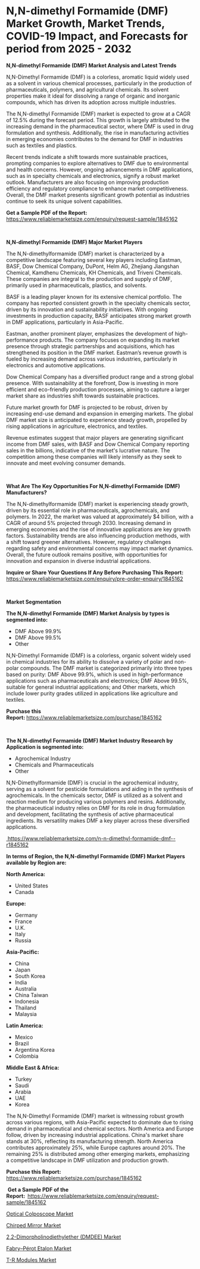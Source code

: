 <p><h1>N,N-dimethyl Formamide (DMF) Market Growth, Market Trends, COVID-19 Impact, and Forecasts for period from 2025 - 2032</h1></p><p><strong>N,N-dimethyl Formamide (DMF) Market Analysis and Latest Trends</strong></p>
<p><p>N,N-Dimethyl Formamide (DMF) is a colorless, aromatic liquid widely used as a solvent in various chemical processes, particularly in the production of pharmaceuticals, polymers, and agricultural chemicals. Its solvent properties make it ideal for dissolving a range of organic and inorganic compounds, which has driven its adoption across multiple industries. </p><p>The N,N-dimethyl Formamide (DMF) market is expected to grow at a CAGR of 12.5% during the forecast period. This growth is largely attributed to the increasing demand in the pharmaceutical sector, where DMF is used in drug formulation and synthesis. Additionally, the rise in manufacturing activities in emerging economies contributes to the demand for DMF in industries such as textiles and plastics.</p><p>Recent trends indicate a shift towards more sustainable practices, prompting companies to explore alternatives to DMF due to environmental and health concerns. However, ongoing advancements in DMF applications, such as in specialty chemicals and electronics, signify a robust market outlook. Manufacturers are also focusing on improving production efficiency and regulatory compliance to enhance market competitiveness. Overall, the DMF market presents significant growth potential as industries continue to seek its unique solvent capabilities.</p></p>
<p><strong>Get a Sample PDF of the Report:&nbsp;</strong> <a href="https://www.reliablemarketsize.com/enquiry/request-sample/1845162?utm_campaign=1999&utm_medium=2&utm_source=Github&utm_content=ia&utm_term=26032025&utm_id=nn-dimethyl-formamide-dmf">https://www.reliablemarketsize.com/enquiry/request-sample/1845162</a></p>
<p>&nbsp;</p>
<p><strong>N,N-dimethyl Formamide (DMF) Major Market Players</strong></p>
<p><p>The N,N-dimethylformamide (DMF) market is characterized by a competitive landscape featuring several key players including Eastman, BASF, Dow Chemical Company, DuPont, Helm AG, Zhejiang Jiangshan Chemical, Kamdhenu Chemicals, KH Chemicals, and Triveni Chemicals. These companies are integral to the production and supply of DMF, primarily used in pharmaceuticals, plastics, and solvents.</p><p>BASF is a leading player known for its extensive chemical portfolio. The company has reported consistent growth in the specialty chemicals sector, driven by its innovation and sustainability initiatives. With ongoing investments in production capacity, BASF anticipates strong market growth in DMF applications, particularly in Asia-Pacific.</p><p>Eastman, another prominent player, emphasizes the development of high-performance products. The company focuses on expanding its market presence through strategic partnerships and acquisitions, which has strengthened its position in the DMF market. Eastman’s revenue growth is fueled by increasing demand across various industries, particularly in electronics and automotive applications.</p><p>Dow Chemical Company has a diversified product range and a strong global presence. With sustainability at the forefront, Dow is investing in more efficient and eco-friendly production processes, aiming to capture a larger market share as industries shift towards sustainable practices.</p><p>Future market growth for DMF is projected to be robust, driven by increasing end-use demand and expansion in emerging markets. The global DMF market size is anticipated to experience steady growth, propelled by rising applications in agriculture, electronics, and textiles.</p><p>Revenue estimates suggest that major players are generating significant income from DMF sales, with BASF and Dow Chemical Company reporting sales in the billions, indicative of the market's lucrative nature. The competition among these companies will likely intensify as they seek to innovate and meet evolving consumer demands.</p></p>
<p>&nbsp;</p>
<p><strong>What Are The Key Opportunities For N,N-dimethyl Formamide (DMF) Manufacturers?</strong></p>
<p><p>The N,N-dimethylformamide (DMF) market is experiencing steady growth, driven by its essential role in pharmaceuticals, agrochemicals, and polymers. In 2022, the market was valued at approximately $4 billion, with a CAGR of around 5% projected through 2030. Increasing demand in emerging economies and the rise of innovative applications are key growth factors. Sustainability trends are also influencing production methods, with a shift toward greener alternatives. However, regulatory challenges regarding safety and environmental concerns may impact market dynamics. Overall, the future outlook remains positive, with opportunities for innovation and expansion in diverse industrial applications.</p></p>
<p><strong>Inquire or Share Your Questions If Any Before Purchasing This Report:</strong> <a href="https://www.reliablemarketsize.com/enquiry/pre-order-enquiry/1845162?utm_campaign=1999&utm_medium=2&utm_source=Github&utm_content=ia&utm_term=26032025&utm_id=nn-dimethyl-formamide-dmf">https://www.reliablemarketsize.com/enquiry/pre-order-enquiry/1845162</a></p>
<p>&nbsp;</p>
<p><strong>Market Segmentation</strong></p>
<p><strong>The N,N-dimethyl Formamide (DMF) Market Analysis by types is segmented into:</strong></p>
<p><ul><li>DMF Above 99.9%</li><li>DMF Above 99.5%</li><li>Other</li></ul></p>
<p><p>N,N-Dimethyl Formamide (DMF) is a colorless, organic solvent widely used in chemical industries for its ability to dissolve a variety of polar and non-polar compounds. The DMF market is categorized primarily into three types based on purity: DMF Above 99.9%, which is used in high-performance applications such as pharmaceuticals and electronics; DMF Above 99.5%, suitable for general industrial applications; and Other markets, which include lower purity grades utilized in applications like agriculture and textiles.</p></p>
<p><strong>Purchase this Report:&nbsp;</strong><a href="https://www.reliablemarketsize.com/purchase/1845162?utm_campaign=1999&utm_medium=2&utm_source=Github&utm_content=ia&utm_term=26032025&utm_id=nn-dimethyl-formamide-dmf">https://www.reliablemarketsize.com/purchase/1845162</a></p>
<p>&nbsp;</p>
<p><strong>The N,N-dimethyl Formamide (DMF) Market Industry Research by Application is segmented into:</strong></p>
<p><ul><li>Agrochemical Industry</li><li>Chemicals and Pharmaceuticals</li><li>Other</li></ul></p>
<p><p>N,N-Dimethylformamide (DMF) is crucial in the agrochemical industry, serving as a solvent for pesticide formulations and aiding in the synthesis of agrochemicals. In the chemicals sector, DMF is utilized as a solvent and reaction medium for producing various polymers and resins. Additionally, the pharmaceutical industry relies on DMF for its role in drug formulation and development, facilitating the synthesis of active pharmaceutical ingredients. Its versatility makes DMF a key player across these diversified applications.</p></p>
<p><a href="https://www.reliablemarketsize.com/n-n-dimethyl-formamide-dmf--r1845162?utm_campaign=1999&utm_medium=2&utm_source=Github&utm_content=ia&utm_term=26032025&utm_id=nn-dimethyl-formamide-dmf">&nbsp;https://www.reliablemarketsize.com/n-n-dimethyl-formamide-dmf--r1845162</a></p>
<p><strong>In terms of Region, the N,N-dimethyl Formamide (DMF) Market Players available by Region are:</strong></p>
<p>
    <p> <strong> North America: </strong>
        <ul>
            <li>United States</li>
            <li>Canada</li>
        </ul>
        </p> 
    <p> <strong> Europe: </strong>
        <ul>
            <li>Germany</li>
            <li>France</li>
            <li>U.K.</li>
            <li>Italy</li>
            <li>Russia</li>
        </ul>
        </p> 
    <p> <strong> Asia-Pacific: </strong>
        <ul>
            <li>China</li>
            <li>Japan</li>
            <li>South Korea</li>
            <li>India</li>
            <li>Australia</li>
            <li>China Taiwan</li>
            <li>Indonesia</li>
            <li>Thailand</li>
            <li>Malaysia</li>
        </ul>
        </p> 
    <p> <strong> Latin America: </strong>
        <ul>
            <li>Mexico</li>
            <li>Brazil</li>
            <li>Argentina Korea</li>
            <li>Colombia</li>
        </ul>
        </p> 
    <p> <strong> Middle East & Africa: </strong>
        <ul>
            <li>Turkey</li>
            <li>Saudi</li>
            <li>Arabia</li>
            <li>UAE</li>
            <li>Korea</li>
        </ul>
    </p>
    </p>
<p><p>The N,N-Dimethyl Formamide (DMF) market is witnessing robust growth across various regions, with Asia-Pacific expected to dominate due to rising demand in pharmaceutical and chemical sectors. North America and Europe follow, driven by increasing industrial applications. China's market share stands at 30%, reflecting its manufacturing strength. North America contributes approximately 25%, while Europe captures around 20%. The remaining 25% is distributed among other emerging markets, emphasizing a competitive landscape in DMF utilization and production growth.</p></p>
<p><strong>Purchase this Report: </strong><a href="https://www.reliablemarketsize.com/purchase/1845162?utm_campaign=1999&utm_medium=2&utm_source=Github&utm_content=ia&utm_term=26032025&utm_id=nn-dimethyl-formamide-dmf">https://www.reliablemarketsize.com/purchase/1845162</a></p>
<p>&nbsp;<strong>Get a Sample PDF of the Report:&nbsp;&nbsp;</strong><a href="https://www.reliablemarketsize.com/enquiry/request-sample/1845162?utm_campaign=1999&utm_medium=2&utm_source=Github&utm_content=ia&utm_term=26032025&utm_id=nn-dimethyl-formamide-dmf">https://www.reliablemarketsize.com/enquiry/request-sample/1845162</a></p>
<p><strong></strong></p>
<p><p><a href="https://github.com/semenbobbaxu/Market-Research-Report-List-1/blob/main/optical-colposcope-market.md?utm_campaign=1999&utm_medium=2&utm_source=Github&utm_content=ia&utm_term=26032025&utm_id=nn-dimethyl-formamide-dmf">Optical Colposcope Market</a></p><p><a href="https://github.com/erkidrhoy/Market-Research-Report-List-1/blob/main/chirped-mirror-market.md?utm_campaign=1999&utm_medium=2&utm_source=Github&utm_content=ia&utm_term=26032025&utm_id=nn-dimethyl-formamide-dmf">Chirped Mirror Market</a></p><p><a href="https://github.com/irisadoranrx/Market-Research-Report-List-1/blob/main/22-dimorpholinodiethylether-dmdee-market.md?utm_campaign=1999&utm_medium=2&utm_source=Github&utm_content=ia&utm_term=26032025&utm_id=nn-dimethyl-formamide-dmf">2,2-Dimorpholinodiethylether (DMDEE) Market</a></p><p><a href="https://github.com/roffefaith6l/Market-Research-Report-List-1/blob/main/fabryperot-etalon-market.md?utm_campaign=1999&utm_medium=2&utm_source=Github&utm_content=ia&utm_term=26032025&utm_id=nn-dimethyl-formamide-dmf">Fabry–Pérot Etalon Market</a></p><p><a href="https://github.com/milievkulov/Market-Research-Report-List-1/blob/main/t-r-modules-market.md?utm_campaign=1999&utm_medium=2&utm_source=Github&utm_content=ia&utm_term=26032025&utm_id=nn-dimethyl-formamide-dmf">T-R Modules Market</a></p></p>